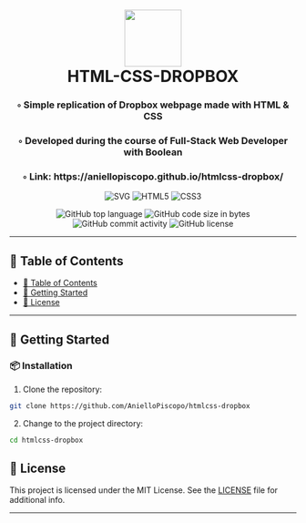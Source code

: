 <div align="center">
<h1 align="center">
<img src="https://img.shields.io/badge/HTML5-E34F26.svg?style&logo=HTML5&logoColor=white" width="100" />
<br>HTML-CSS-DROPBOX
</h1>
<h3>◦ Simple replication of Dropbox webpage made with HTML & CSS</h3>
<h3>◦ Developed during the course of Full-Stack Web Developer with Boolean</h3>
<h3>◦ Link: https://aniellopiscopo.github.io/htmlcss-dropbox/</h3>

<p align="center">
<img src="https://img.shields.io/badge/SVG-FFB13B.svg?style&logo=SVG&logoColor=black" alt="SVG" />
<img src="https://img.shields.io/badge/HTML5-E34F26.svg?style&logo=HTML5&logoColor=white" alt="HTML5" />
    <img src="https://img.shields.io/badge/CSS3-E34F26.svg?style&logo=CSS3&logoColor=white" alt="CSS3" />
</p>
<img src="https://img.shields.io/github/languages/top/AnielloPiscopo/htmlcss-dropbox?style&color=5D6D7E" alt="GitHub top language" />
<img src="https://img.shields.io/github/languages/code-size/AnielloPiscopo/htmlcss-dropbox?style&color=5D6D7E" alt="GitHub code size in bytes" />
<img src="https://img.shields.io/github/commit-activity/m/AnielloPiscopo/htmlcss-dropbox?style&color=5D6D7E" alt="GitHub commit activity" />
<img src="https://img.shields.io/github/license/AnielloPiscopo/htmlcss-dropbox?style&color=5D6D7E" alt="GitHub license" />
</div>

---

## 📒 Table of Contents
- [📒 Table of Contents](#-table-of-contents)
- [🚀 Getting Started](#-getting-started)
- [📄 License](#-license)

---

## 🚀 Getting Started

### 📦 Installation

1. Clone the repository:
```sh
git clone https://github.com/AnielloPiscopo/htmlcss-dropbox
```

2. Change to the project directory:
```sh
cd htmlcss-dropbox
```

## 📄 License

This project is licensed under the MIT License. See the [LICENSE](./LICENSE) file for additional info.

---
